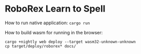 # RoboRex Learn to Spell

How to run native application:
`cargo run`

How to build wasm for running in the browser:
```
cargo +nightly web deploy --target wasm32-unknown-unknown
cp target/deploy/roborex* docs/
```
